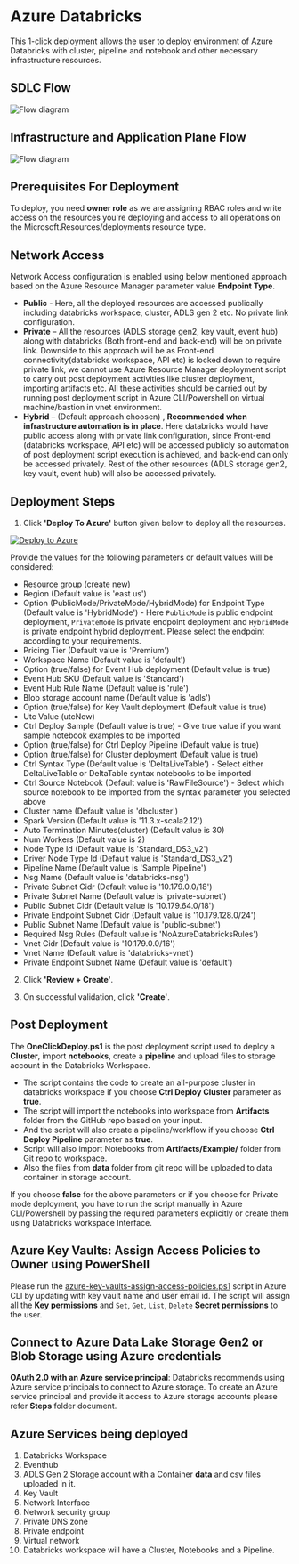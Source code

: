 # Azure Databricks

This 1-click deployment allows the user to deploy environment of Azure Databricks with cluster, pipeline and notebook and other necessary infrastructure resources.

## SDLC Flow

![Flow diagram](./assets/Development_FlowChart.png)

## Infrastructure and Application Plane Flow

![Flow diagram](./assets/Databricks_Deployment_Workflow.png)

## Prerequisites For Deployment

To deploy, you need **owner role** as we are assigning RBAC roles and write access on the resources you're deploying and access to all operations on the Microsoft.Resources/deployments resource type.

## Network Access
 
Network Access configuration is enabled using below mentioned approach based on the Azure Resource Manager parameter value **Endpoint Type**.
- **Public** - Here, all the deployed resources are accessed publically including databricks workspace, cluster, ADLS gen 2 etc. No private link configuration. 
- **Private** – All the resources (ADLS storage gen2, key vault, event hub) along with databricks (Both front-end and back-end) will be on private link. Downside to this approach will be as Front-end connectivity(databricks workspace, API etc) is locked down to require private link, we cannot use Azure Resource Manager deployment script to carry out post deployment activities like cluster deployment, importing artifacts etc. All these activities should be carried out by running post deployment script in Azure CLI/Powershell on virtual machine/bastion in vnet environment.
- **Hybrid** – (Default approach choosen) , **Recommended when infrastructure automation is in place**. Here databricks would have public access along with private link configuration, since Front-end (databricks workspace, API etc) will be accessed publicly so automation of post deployment script execution is achieved, and back-end can only be accessed privately. Rest of the other resources (ADLS storage gen2, key vault, event hub) will also be accessed privately.

## Deployment Steps

1. Click **'Deploy To Azure'** button given below to deploy all the resources.

[![Deploy to Azure](https://aka.ms/deploytoazurebutton)](https://portal.azure.com/#create/Microsoft.Template/uri/https%3A%2F%2Fraw.githubusercontent.com%2FDatabricksFactory%2Fdatabricks-migration%2Fmain%2Fmain.json)

Provide the values for the following parameters or default values will be considered:
- Resource group (create new) 
- Region (Default value is 'east us') 
- Option (PublicMode/PrivateMode/HybridMode) for Endpoint Type (Default value is 'HybridMode') - Here ```PublicMode``` is public endpoint deployment, ```PrivateMode``` is private endpoint deployment and ```HybridMode``` is private endpoint hybrid deployment. Please select the endpoint according to your requirements. 
- Pricing Tier (Default value is 'Premium')
- Workspace Name (Default value is 'default')
- Option (true/false) for Event Hub deployment (Default value is true)
- Event Hub SKU (Default value is 'Standard')
- Event Hub Rule Name (Default value is 'rule')
- Blob storage account name (Default value is 'adls')
- Option (true/false) for Key Vault deployment (Default value is true)
- Utc Value (utcNow)
- Ctrl Deploy Sample (Default value is true) - Give true value if you want sample notebook examples to be imported
- Option (true/false) for Ctrl Deploy Pipeline  (Default value is true)
- Option (true/false) for Cluster deployment (Default value is true)
- Ctrl Syntax Type (Default value is 'DeltaLiveTable') - Select either DeltaLiveTable or DeltaTable syntax notebooks to be imported
- Ctrl Source Notebook (Default value is 'RawFileSource') - Select which source notebook to be imported from the syntax parameter you selected above
- Cluster name (Default value is 'dbcluster')
- Spark Version (Default value is '11.3.x-scala2.12')
- Auto Termination Minutes(cluster) (Default value is 30)
- Num Workers (Default value is 2)
- Node Type Id (Default value is 'Standard_DS3_v2')
- Driver Node Type Id (Default value is 'Standard_DS3_v2')
- Pipeline Name (Default value is 'Sample Pipeline')
- Nsg Name (Default value is 'databricks-nsg')
- Private Subnet Cidr (Default value is '10.179.0.0/18')
- Private Subnet Name (Default value is 'private-subnet')
- Public Subnet Cidr (Default value is '10.179.64.0/18')
- Private Endpoint Subnet Cidr (Default value is '10.179.128.0/24')
- Public Subnet Name (Default value is 'public-subnet')
- Required Nsg Rules (Default value is 'NoAzureDatabricksRules')
- Vnet Cidr (Default value is '10.179.0.0/16')
- Vnet Name (Default value is 'databricks-vnet')
- Private Endpoint Subnet Name (Default value is 'default')

2. Click **'Review + Create'**.

3. On successful validation, click **'Create'**.

## Post Deployment

The **OneClickDeploy.ps1** is the post deployment script used to deploy a **Cluster**, import **notebooks**, create a **pipeline** and upload files to storage account in the Databricks Workspace.
- The script contains the code to create an all-purpose cluster in databricks workspace if you choose **Ctrl Deploy Cluster** parameter as **true**.
- The script will import the notebooks into workspace from **Artifacts** folder from the GitHub repo based on your input.
- And the script will also create a pipeline/workflow if you choose **Ctrl Deploy Pipeline** parameter as **true**.
- Script will also import Notebooks from **Artifacts/Example/** folder from Git repo to workspace.
- Also the files from **data** folder from git repo will be uploaded to data container in storage account.

If you choose **false** for the above parameters or if you choose for Private mode deployment, you have to run the script manually in Azure CLI/Powershell by passing the required parameters explicitly or create them using Databricks workspace Interface. 

## Azure Key Vaults: Assign Access Policies to Owner using PowerShell

Please run the [azure-key-vaults-assign-access-policies.ps1](https://raw.githubusercontent.com/DatabricksFactory/databricks-migration/dev/azure-key-vaults-assign-access-policies.ps1) script in Azure CLI by updating with key vault name and user email id. The script will assign all the **Key permissions** and ```Set```, ```Get```, ```List```, ```Delete``` **Secret permissions** to the user.

## Connect to Azure Data Lake Storage Gen2 or Blob Storage using Azure credentials

**OAuth 2.0 with an Azure service principal**: Databricks recommends using Azure service principals to connect to Azure storage. To create an Azure service principal and provide it access to Azure storage accounts please refer **Steps** folder document.

## Azure Services being deployed

1. Databricks Workspace
2. Eventhub
3. ADLS Gen 2 Storage account with a Container **data** and csv files uploaded in it.
4. Key Vault
5. Network Interface
6. Network security group
7. Private DNS zone
8. Private endpoint
9. Virtual network
10. Databricks workspace will have a Cluster, Notebooks and a Pipeline.
